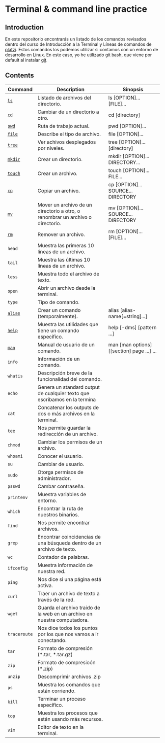# Terminal & command line practice
## Introduction
En este repositorio encontrarás un listado de los comandos revisados dentro del curso de Introducción a la Terminal y Líneas de comandos de [platzi](https://platzi.com/clases/terminal/). Estos comandos los podemos utilizar si contamos con un entorno de desarrollo en Linux. En este caso, yo he utilizado git bash, que viene por default al instalar [git](https://git-scm.com/doc).

## Contents 

| Command      |                                              Description                         | Sinopsis             |
| ------------- | ------------------------------ | ----------------------------------------
| [`ls`](https://man7.org/linux/man-pages/man1/ls.1.html)     | Listado de archivos del directorio. | ls [OPTION]... [FILE]... |
| [`cd`](https://linuxcommand.org/lc3_man_pages/cdh.html)    | Cambiar de un directorio a otro. | cd \[directory]         |
| [`pwd`](https://man7.org/linux/man-pages/man1/pwd.1.html) | Ruta de trabajo actual. | pwd [OPTION]...   |
| [`file`](https://man7.org/linux/man-pages/man1/file.1.html) | Describe el tipo de archivo. | file [OPTION]...     |
| [`tree`](https://linux.die.net/man/1/tree)    | Ver achivos desplegados por niveles. |  tree [OPTION]... [directory]    |
| [`mkdir`](https://man7.org/linux/man-pages/man1/mkdir.1.html)   | Crear un directorio. |    mkdir [OPTION]... DIRECTORY...    |
| [`touch`](https://man7.org/linux/man-pages/man1/touch.1.html)   | Crear un archivo. |   touch [OPTION]... FILE...   |
| [`cp`](https://man7.org/linux/man-pages/man1/cp.1.html)  | Copiar un archivo. |   cp [OPTION]... SOURCE... DIRECTORY    |
| [`mv`](https://linux.die.net/man/1/mv)  | Mover un archivo de un directorio a otro, o renombrar un archivo o directorio. |    mv [OPTION]... SOURCE... DIRECTORY  |
| [`rm`](https://man7.org/linux/man-pages/man1/rm.1.html)  | Remover un archivo. |   rm [OPTION]... [FILE]...    |
| `head`    | Muestra las primeras 10 líneas de un archivo. |
| `tail`    | Muestra las últimas 10 líneas de un archivo. |
| `less`    | Muestra todo el archivo de texto. |
| `open`    | Abrir un archivo desde la terminal. |
| `type`    | Tipo de comando. |
| [`alias`](https://man7.org/linux/man-pages/man1/alias.1p.html)   | Crear un comando (temporalmente). |   alias [alias-name[=string]...]    |
| [`help`](https://linuxcommand.org/lc3_man_pages/helph.html)    | Muestra las utilidades que tiene un comando específico. |  help [-dms] [pattern ...]   |
| [`man`](https://man7.org/linux/man-pages/man1/man.1.html) | Manual de usuario de un comando. |    man [man options] [[section] page ...] ...  |
| `info`    | Información de un comando. |
| `whatis` | Descripción breve de la funcionalidad del comando. |
| `echo`    | Genera un standard output de cualquier texto que escribamos en la termina |
| `cat` | Concatenar los outputs de dos o más archivos en la terminal. |
| `tee` | Nos permite guardar la redirección de un archivo. |
| `chmod`  | Cambiar los permisos de un archivo. |
| `whoami`  | Conocer el usuario. |
| `su` | Cambiar de usuario. |
| `sudo` | Otorga permisos de administrador. |
| `psswd` | Cambar contraseña. |
| `printenv` | Muestra variables de entorno. |
| `which`   | Encontrar la ruta de nuestros binarios. |
| `find`    | Nos permite encontrar archivos. |
| `grep`    | Encontrar coincidencias de una búsqueda dentro de un archivo de texto. |
| `wc`  | Contador de palabras. |
| `ifconfig`    | Muestra información de nuestra red. |
| `ping`    | Nos dice si una página está activa. |
| `curl`    | Traer un archivo de texto a través de la red. |
| `wget`    | Guarda el archivo traido de la web en un archivo en nuestra computadora. |
| `traceroute` | Nos dice todos los puntos por los que nos vamos a ir conectando. |
| `tar` | Formato de compresión (*.tar, *.tar.gz) |
| `zip` | Formato de compresioón (*.zip) |
| `unzip`   | Descomprimir archivos .zip |
| `ps`  | Muestra los comandos que están corriendo. |
| `kill`    | Terminar un proceso específico. |
| `top` | Muestra los procesos que están usando más recursos. |
| `vim` | Editor de texto en la terminal. |







